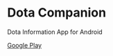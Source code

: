 # Dota Companion
Dota Information App for Android

[Google Play](https://play.google.com/store/apps/details?id=com.yigitsezer.dotacompanion)
